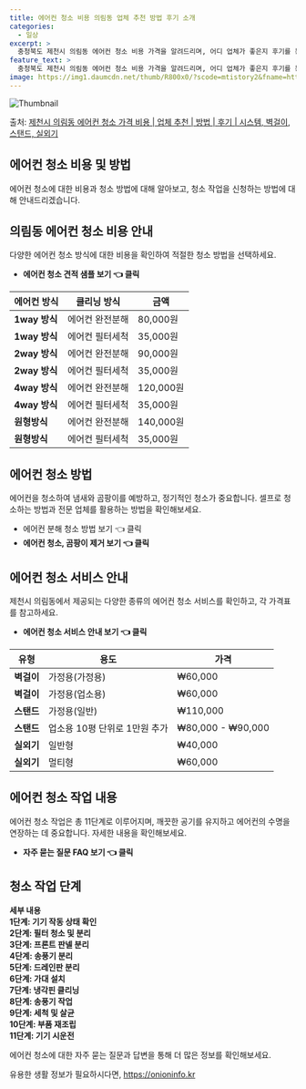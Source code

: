 ```yaml
---
title: 에어컨 청소 비용 의림동 업체 추천 방법 후기 소개
categories:
  - 일상
excerpt: >
  충청북도 제천시 의림동 에어컨 청소 비용 가격을 알려드리며, 어디 업체가 좋은지 후기를 통해 알아보겠습니다. 현재 글에서는 시스템, 벽걸이, 스탠드, 실외기 각각에 대해 청소 비용이 나와 있으니 참고하시면 되겠습니다. 에어컨 분해 청소 방법 보기 👈 클릭셀프 에어컨 청소 방법 보기👈 클릭제천시 의림동 에어컨 청소 비용시스템에어컨 방식클리닝방식금액1way 방식에어컨 완전분해80,000원1way 방식에어컨 필터세척35,000원2way 방식에어컨 완전분해90,000원2way 방식에어컨 필터세척35,000원4way 방식에어컨 완전분해120,000원4way 방식에어컨 필터세척35,000원원형방식에어컨 완전분해140,000원원형방식에어컨 필터세척35,000원에어컨 청소 견적 샘플 보기 👈 클릭에어컨 냄새의 원인에어..
feature_text: >
  충청북도 제천시 의림동 에어컨 청소 비용 가격을 알려드리며, 어디 업체가 좋은지 후기를 통해 알아보겠습니다. 현재 글에서는 시스템, 벽걸이, 스탠드, 실외기 각각에 대해 청소 비용이 나와 있으니 참고하시면 되겠습니다. 에어컨 분해 청소 방법 보기 👈 클릭셀프 에어컨 청소 방법 보기👈 클릭제천시 의림동 에어컨 청소 비용시스템에어컨 방식클리닝방식금액1way 방식에어컨 완전분해80,000원1way 방식에어컨 필터세척35,000원2way 방식에어컨 완전분해90,000원2way 방식에어컨 필터세척35,000원4way 방식에어컨 완전분해120,000원4way 방식에어컨 필터세척35,000원원형방식에어컨 완전분해140,000원원형방식에어컨 필터세척35,000원에어컨 청소 견적 샘플 보기 👈 클릭에어컨 냄새의 원인에어..
image: https://img1.daumcdn.net/thumb/R800x0/?scode=mtistory2&fname=https%3A%2F%2Fblog.kakaocdn.net%2Fdn%2FdnSGo9%2FbtsHy1imXpm%2FvvgHclzwSq9KFeijFqyBdk%2Fimg.jpg
---
```


![Thumbnail](https://img1.daumcdn.net/thumb/R800x0/?scode=mtistory2&fname=https%3A%2F%2Fblog.kakaocdn.net%2Fdn%2FdnSGo9%2FbtsHy1imXpm%2FvvgHclzwSq9KFeijFqyBdk%2Fimg.jpg)

<p>출처: <a href="https://onioninfo.kr/entry/%EC%A0%9C%EC%B2%9C%EC%8B%9C-%EC%9D%98%EB%A6%BC%EB%8F%99-%EC%97%90%EC%96%B4%EC%BB%A8-%EC%B2%AD%EC%86%8C-%EA%B0%80%EA%B2%A9-%EB%B9%84%EC%9A%A9-%EC%97%85%EC%B2%B4-%EC%B6%94%EC%B2%9C-%EB%B0%A9%EB%B2%95-%ED%9B%84%EA%B8%B0-%EC%8B%9C%EC%8A%A4%ED%85%9C-%EB%B2%BD%EA%B1%B8%EC%9D%B4-%EC%8A%A4%ED%83%A0%EB%93%9C-%EC%8B%A4%EC%99%B8%EA%B8%B0" rel="dofollow">제천시 의림동 에어컨 청소 가격 비용 | 업체 추천 | 방법 | 후기 | 시스템, 벽걸이, 스탠드, 실외기</a> </p>

## 에어컨 청소 비용 및 방법

에어컨 청소에 대한 비용과 청소 방법에 대해 알아보고, 청소 작업을 신청하는 방법에 대해 안내드리겠습니다.

## 의림동 에어컨 청소 비용 안내

다양한 에어컨 청소 방식에 대한 비용을 확인하여 적절한 청소 방법을 선택하세요.

  * **에어컨 청소 견적 샘플 보기 👈 클릭**

에어컨 방식 | 클리닝 방식 | 금액  
---|---|---  
**1way 방식** | 에어컨 완전분해 | 80,000원  
**1way 방식** | 에어컨 필터세척 | 35,000원  
**2way 방식** | 에어컨 완전분해 | 90,000원  
**2way 방식** | 에어컨 필터세척 | 35,000원  
**4way 방식** | 에어컨 완전분해 | 120,000원  
**4way 방식** | 에어컨 필터세척 | 35,000원  
**원형방식** | 에어컨 완전분해 | 140,000원  
**원형방식** | 에어컨 필터세척 | 35,000원  
  
## 에어컨 청소 방법

에어컨을 청소하여 냄새와 곰팡이를 예방하고, 정기적인 청소가 중요합니다. 셀프로 청소하는 방법과 전문 업체를 활용하는 방법을 확인해보세요.

  * 에어컨 분해 청소 방법 보기 👈 클릭
  * **에어컨 청소, 곰팡이 제거 보기 👈 클릭**

## 에어컨 청소 서비스 안내

제천시 의림동에서 제공되는 다양한 종류의 에어컨 청소 서비스를 확인하고, 각 가격표를 참고하세요.

  * **에어컨 청소 서비스 안내 보기 👈 클릭**

유형 | 용도 | 가격  
---|---|---  
**벽걸이** | 가정용(가정용) | ₩60,000  
**벽걸이** | 가정용(업소용) | ₩60,000  
**스탠드** | 가정용(일반) | ₩110,000  
**스탠드** | 업소용 10평 단위로 1만원 추가 | ₩80,000 - ₩90,000  
**실외기** | 일반형 | ₩40,000  
**실외기** | 멀티형 | ₩60,000  
  
## 에어컨 청소 작업 내용

에어컨 청소 작업은 총 11단계로 이루어지며, 깨끗한 공기를 유지하고 에어컨의 수명을 연장하는 데 중요합니다. 자세한 내용을 확인해보세요.

  * **자주 묻는 질문 FAQ 보기 👈 클릭**

**청소 작업 단계**  
---  
**세부 내용**  
**1단계: 기기 작동 상태 확인**  
**2단계: 필터 청소 및 분리**  
**3단계: 프론트 판넬 분리**  
**4단계: 송풍기 분리**  
**5단계: 드레인판 분리**  
**6단계: 가대 설치**  
**7단계: 냉각핀 클리닝**  
**8단계: 송풍기 작업**  
**9단계: 세척 및 살균**  
**10단계: 부품 재조립**  
**11단계: 기기 시운전**  
  
에어컨 청소에 대한 자주 묻는 질문과 답변을 통해 더 많은 정보를 확인해보세요.

 

유용한 생활 정보가 필요하시다면, <a href="https://onioninfo.kr" rel="dofollow">https://onioninfo.kr</a>


